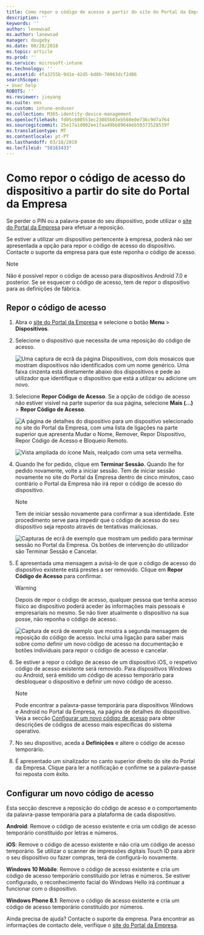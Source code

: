```yaml
---
title: Como repor o código de acesso a partir do site do Portal da Empresa | Documentos da Microsoft
description: ''
keywords: ''
author: lenewsad
ms.author: lanewsad
manager: dougeby
ms.date: 08/28/2018
ms.topic: article
ms.prod: ''
ms.service: microsoft-intune
ms.technology: ''
ms.assetid: 4fa3255b-9d1e-42d5-bd8b-70963dcf2d86
searchScope:
- User help
ROBOTS: ''
ms.reviewer: jieyang
ms.suite: ems
ms.custom: intune-enduser
ms.collection: M365-identity-device-management
ms.openlocfilehash: fd05c600553ec23085b03eb560e0e736c9d7a764
ms.sourcegitcommit: 25e17a1d002ee1faa49bb89648eb59373528539f
ms.translationtype: MT
ms.contentlocale: pt-PT
ms.lasthandoff: 03/18/2019
ms.locfileid: "58163433"
---
```

# <a name="how-to-reset-your-device-passcode-from-the-company-portal-website"></a>Como repor o código de acesso do dispositivo a partir do site do Portal da Empresa

Se perder o PIN ou a palavra-passe do seu dispositivo, pode utilizar o [site do Portal da Empresa](https://portal.manage.microsoft.com) para efetuar a reposição.  

Se estiver a utilizar um dispositivo pertencente à empresa, poderá não ser apresentada a opção para repor o código de acesso do dispositivo. Contacte o suporte da empresa para que este reponha o código de acesso.

   > [!NOTE]
   > Não é possível repor o código de acesso para dispositivos Android 7.0 e posterior. Se se esquecer o código de acesso, tem de repor o dispositivo para as definições de fábrica. 

## <a name="reset-your-passcode"></a>Repor o código de acesso

1.  Abra o [site do Portal da Empresa](https://portal.manage.microsoft.com) e selecione o botão __Menu__ > __Dispositivos__.  

2. Selecione o dispositivo que necessita de uma reposição do código de acesso.  

    ![Uma captura de ecrã da página Dispositivos, com dois mosaicos que mostram dispositivos não identificados com um nome genérico. Uma faixa cinzenta está diretamente abaixo dos dispositivos e pede ao utilizador que identifique o dispositivo que está a utilizar ou adicione um novo.](./media/rename-reset-device-step2-1808.png) 

3. Selecione **Repor Código de Acesso**. Se a opção de código de acesso não estiver visível na parte superior da sua página, selecione **Mais (…)** > **Repor Código de Acesso**.   

   ![A página de detalhes do dispositivo para um dispositivo selecionado no site do Portal da Empresa, com uma lista de ligações na parte superior que apresenta Mudar o Nome, Remover, Repor Dispositivo, Repor Código de Acesso e Bloqueio Remoto. ](./media/rename-reset-device-1808.png)   

    ![Vista ampliada do ícone Mais, realçado com uma seta vermelha.](./media/rename-reset-device-step3-more-1808.png)  

4. Quando lhe for pedido, clique em **Terminar Sessão**. Quando lhe for pedido novamente, volte a iniciar sessão. Tem de iniciar sessão novamente no site do Portal da Empresa dentro de cinco minutos, caso contrário o Portal da Empresa não irá repor o código de acesso do dispositivo.  

   > [!NOTE]
   > Tem de iniciar sessão novamente para confirmar a sua identidade. Este procedimento serve para impedir que o código de acesso do seu dispositivo seja reposto através de tentativas maliciosas.

   ![Capturas de ecrã de exemplo que mostram um pedido para terminar sessão no Portal da Empresa. Os botões de intervenção do utilizador são Terminar Sessão e Cancelar.](./media/iwp-reset-passcode-popup-1808.png)

5. É apresentada uma mensagem a avisá-lo de que o código de acesso do dispositivo existente está prestes a ser removido. Clique em **Repor Código de Acesso** para confirmar.  
    > [!WARNING]
    > Depois de repor o código de acesso, qualquer pessoa que tenha acesso físico ao dispositivo poderá aceder às informações mais pessoais e empresariais no mesmo. Se não tiver atualmente o dispositivo na sua posse, não reponha o código de acesso.  

   ![Captura de ecrã de exemplo que mostra a segunda mensagem de reposição do código de acesso. Inclui uma ligação para saber mais sobre como definir um novo código de acesso na documentação e botões individuais para repor o código de acesso e cancelar.](./media/iwp-reset-passcode-popup2-1808.png) 

6. Se estiver a repor o código de acesso de um dispositivo iOS, o respetivo código de acesso existente será removido. Para dispositivos Windows ou Android, será emitido um código de acesso temporário para desbloquear o dispositivo e definir um novo código de acesso. 

   > [!NOTE]
   > Pode encontrar a palavra-passe temporária para dispositivos Windows e Android no Portal da Empresa, na página de detalhes do dispositivo. Veja a secção [Configurar um novo código de acesso](reset-your-passcode-cpwebsite.md#set-up-a-new-passcode) para obter descrições de códigos de acesso mais específicas do sistema operativo.  
   
7. No seu dispositivo, aceda a **Definições** e altere o código de acesso temporário. 

8. É apresentado um sinalizador no canto superior direito do site do Portal da Empresa. Clique para ler a notificação e confirme se a palavra-passe foi reposta com êxito.  

## <a name="set-up-a-new-passcode"></a>Configurar um novo código de acesso  

Esta secção descreve a reposição do código de acesso e o comportamento da palavra-passe temporária para a plataforma de cada dispositivo.  

**Android**: Remove o código de acesso existente e cria um código de acesso temporário constituído por letras e números.

**iOS**: Remove o código de acesso existente e não cria um código de acesso temporário. Se utilizar o scanner de impressões digitais Touch ID para abrir o seu dispositivo ou fazer compras, terá de configurá-lo novamente.  

**Windows 10 Mobile**: Remove o código de acesso existente e cria um código de acesso temporário constituído por letras e números. Se estiver configurado, o reconhecimento facial do Windows Hello irá continuar a funcionar com o dispositivo.
    
**Windows Phone 8.1**: Remove o código de acesso existente e cria um código de acesso temporário constituído por números.  

Ainda precisa de ajuda? Contacte o suporte da empresa. Para encontrar as informações de contacto dele, verifique o [site do Portal da Empresa](https://go.microsoft.com/fwlink/?linkid=2010980).  
